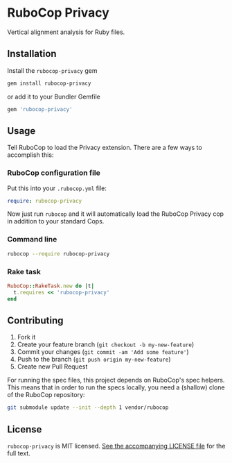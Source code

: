 # RuboCop Privacy

Vertical alignment analysis for Ruby files.

## Installation

Install the `rubocop-privacy` gem

```bash
gem install rubocop-privacy
```

or add it to your Bundler Gemfile

```ruby
gem 'rubocop-privacy'
```

## Usage

Tell RuboCop to load the Privacy extension.  There are a few ways to accomplish this:

### RuboCop configuration file

Put this into your `.rubocop.yml` file:

```yaml
require: rubocop-privacy
```

Now just run `rubocop` and it will automatically load the RuboCop Privacy cop in addition
to your standard Cops.

### Command line

```bash
rubocop --require rubocop-privacy
```

### Rake task

```ruby
RuboCop::RakeTask.new do |t|
  t.requires << 'rubocop-privacy'
end
```

## Contributing

1. Fork it
2. Create your feature branch (`git checkout -b my-new-feature`)
3. Commit your changes (`git commit -am 'Add some feature'`)
4. Push to the branch (`git push origin my-new-feature`)
5. Create new Pull Request

For running the spec files, this project depends on RuboCop's spec helpers. This means that in order to run the specs locally, you need a (shallow) clone of the RuboCop repository:

```bash
git submodule update --init --depth 1 vendor/rubocop
```

## License

`rubocop-privacy` is MIT licensed.  [See the accompanying LICENSE file][1] for the full text.

[1]: LICENSE.md
